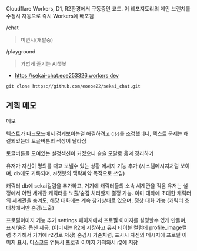 Cloudflare Workers, D1, R2환경에서 구동중인 코드.
이 레포지토리의 메인 브랜치를 수정시 자동으로 즉시 Workers에 배포됨

/chat
> 미연시(개발중)

/playground
> 가볍게 즐기는 AI챗봇

- https://sekai-chat.eoe253326.workers.dev



```
git clone https://github.com/eoeoe22/sekai_chat.git
```

계획 메모
---

메모

텍스트가 다크모드에서 검게보이는걸 해결하려고 css를 조정했더니, 텍스트 문제는 해결되었는데 토글버튼의 색상이  달라짐


토글버튼들 모여있는 설정섹션이 커졌으니 슬슬 모달로 옮겨 정리하기

유저가 자신이 명의를 때고 보낼수 있는 상황 메시지 기능 추가 (시스템메시지처럼 보이며, db에도 기록되며, ai챗봇의 맥락파악 목적으로 쓰임)

캐릭터 db에 sekai컬럼을 추가하고, 거기에 캐릭터들의 소속 세계관을 적음
유저는 설정에서 어떤 세계관 캐릭터를 노출/숨김 처리할지 결정 가능.
이미 대화에 초대한 캐릭터의 세계관을 숨겨도, 해당 대화에는 계속 참가상태로 있으며, 정상 대화 가능 (캐릭터 초대창에서만 숨김/노출)

프로필이미지 기능 추가
settings 페이지에서 프로필 이미지를 설정할수 있게 만들며, 표시/숨김 옵션 제공.
(이미지는 R2에 저장하고 유저 테이블 컬럼에 profile_image컬럼 추가해서 거기에 r2경로 저장)
숨김시 기존처럼, 표시시 자신의 메시지에 프로필 이미지 표시.
디스코드 연동시 프로필 이미지 가져와서 r2에 저장




